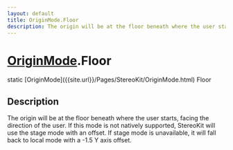 ```yaml
---
layout: default
title: OriginMode.Floor
description: The origin will be at the floor beneath where the user starts, facing the direction of the user. If this mode is not natively supported, StereoKit will use the stage mode with an offset. If stage mode is unavailable, it will fall back to local mode with a -1.5 Y axis offset.
---
```

# [OriginMode]({{site.url}}/Pages/StereoKit/OriginMode.html).Floor

<div class='signature' markdown='1'>
static [OriginMode]({{site.url}}/Pages/StereoKit/OriginMode.html) Floor
</div>

## Description
The origin will be at the floor beneath where the user starts, facing the
direction of the user. If this mode is not natively supported, StereoKit
will use the stage mode with an offset. If stage mode is unavailable, it
will fall back to local mode with a -1.5 Y axis offset.

